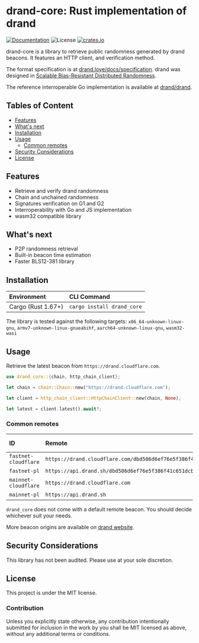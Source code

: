 # drand-core: Rust implementation of drand

[![Documentation](https://img.shields.io/badge/docs-main-blue.svg)][Documentation]
![License](https://img.shields.io/crates/l/drand_core.svg)
[![crates.io](https://img.shields.io/crates/v/drand_core.svg)][Crates.io]

[Crates.io]: https://crates.io/crates/drand_core
[Documentation]: https://docs.rs/drand_core/

drand-core is a library to retrieve public randomness generated by drand beacons. It features an HTTP client, and verification method.

The format specification is at [drand.love/docs/specification](https://drand.love/docs/specification/). drand was designed in [Scalable Bias-Resistant Distributed Randomness](https://eprint.iacr.org/2016/1067.pdf).

The reference interroperable Go implementation is available at [drand/drand](https://github.com/drand/drand).

## Tables of Content

* [Features](#features)
* [What's next](#whats-next)
* [Installation](#installation)
* [Usage](#usage)
  * [Common remotes](#common-remotes)
* [Security Considerations](#security-considerations)
* [License](#license)

## Features

* Retrieve and verify drand randomness
* Chain and unchained randomness
* Signatures verification on G1 and G2
* Interroperability with Go and JS implementation
* wasm32 compatible library

## What's next

* P2P randomness retrieval
* Built-in beacon time estimation
* Faster BLS12-381 library

## Installation

| Environment        | CLI Command                |
|:-------------------|:---------------------------|
| Cargo (Rust 1.67+) | `cargo install drand_core` |

The library is tested against the following targets: `x86_64-unknown-linux-gnu`, `armv7-unknown-linux-gnueabihf`, `aarch64-unknown-linux-gnu`, `wasm32-wasi`

## Usage

Retrieve the latest beacon from `https://drand.cloudflare.com`.

```rust
use drand_core::{chain, http_chain_client};

let chain = chain::Chain::new("https://drand.cloudflare.com");

let client = http_chain_client::HttpChainClient::new(chain, None);

let latest = client.latest().await?;
```

### Common remotes

| ID                   | Remote                                                                                          | Timelock encryption |
| :--------------------|:------------------------------------------------------------------------------------------------|:--------------------|
| `fastnet-cloudflare` | `https://drand.cloudflare.com/dbd506d6ef76e5f386f41c651dcb808c5bcbd75471cc4eafa3f4df7ad4e4c493` | Yes                 |
| `fastnet-pl`         | `https://api.drand.sh/dbd506d6ef76e5f386f41c651dcb808c5bcbd75471cc4eafa3f4df7ad4e4c493`         | Yes                 |
| `mainnet-cloudflare` | `https://drand.cloudflare.com`                                                                  | No                  |
| `mainnet-pl`         | `https://api.drand.sh`                                                                          | No                  |

`drand_core` does not come with a default remote beacon. You should decide whichever suit your needs.

More beacon origins are available on [drand website](https://drand.love/developer/).

## Security Considerations

This library has not been audited. Please use at your sole discretion.

## License

This project is under the MIT license.

### Contribution

Unless you explicitly state otherwise, any contribution intentionally submitted for inclusion in the work by you shall be MIT licensed as above, without any additional terms or conditions.